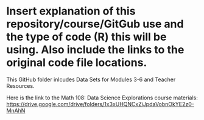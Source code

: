 # Insert explanation of this repository/course/GitGub use and the type of code (R) this will be using. Also include the links to the original code file locations. 
This GitHub folder inlcudes Data Sets for Modules 3-6 and Teacher Resources. 

Here is the link to the Math 108: Data Science Explorations course materials: https://drive.google.com/drive/folders/1x3xUHQNCxZiJpdaVobnOkYE2z0-MnAhN

